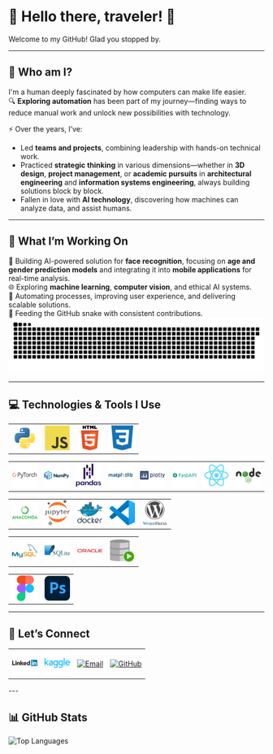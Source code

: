 # 👋 Hello there, traveler! 🌟

Welcome to my GitHub! Glad you stopped by.

---

## 🧭 Who am I?  
I'm a human deeply fascinated by how computers can make life easier.  
🔍 **Exploring automation** has been part of my journey—finding ways to reduce manual work and unlock new possibilities with technology.  

⚡ Over the years, I’ve:  
- Led **teams and projects**, combining leadership with hands-on technical work.  
- Practiced **strategic thinking** in various dimensions—whether in **3D design**, **project management**, or **academic pursuits** in **architectural engineering** and **information systems engineering**, always building solutions block by block.
- Fallen in love with **AI technology**, discovering how machines can analyze data, and assist humans.

---

## 🤖 What I’m Working On  
🚀 Building AI-powered solution for **face recognition**, focusing on **age and gender prediction models** and integrating it into **mobile applications** for real-time analysis.  
🌐 Exploring **machine learning**, **computer vision**, and ethical AI systems.  
🧩 Automating processes, improving user experience, and delivering scalable solutions.  
🐍 Feeding the GitHub snake with consistent contributions.
<picture>
  <source media="(prefers-color-scheme: dark)" srcset="https://github.com/MiestoMeska/MiestoMeska/blob/output/github-snake-dark.svg?raw=true&palette=github-dark" />
  <source media="(prefers-color-scheme: light)" srcset="https://github.com/MiestoMeska/MiestoMeska/blob/output/github-snake.svg?raw=true" />
  <img alt="github-snake" src="https://github.com/MiestoMeska/MiestoMeska/blob/output/github-snake.svg?raw=true" />
</picture>

---

## 💻 Technologies & Tools I Use 

<table align="center" border="0">
  <tr>
    <td align="center"><a href="https://www.python.org/"><img src="./assets/icons/python-original.svg" alt="Python" width="50"/></a></td>
    <td align="center"><a href="https://developer.mozilla.org/en-US/docs/Web/JavaScript"><img src="./assets/icons/javascript-original.svg" alt="JavaScript" width="50"/></a></td>
    <td align="center"><a href="https://developer.mozilla.org/en-US/docs/Web/HTML"><img src="./assets/icons/html5-original-wordmark.svg" alt="HTML5" width="50"/></a></td>
    <td align="center"><a href="https://developer.mozilla.org/en-US/docs/Web/CSS"><img src="./assets/icons/css3-plain.svg" alt="CSS3" width="50"/></a></td>
  </tr>
</table>
<table align="center" border="0">
  <tr>
    <td align="center"><a href="https://pytorch.org/"><img src="./assets/icons/pytorch-original-wordmark.svg" alt="PyTorch" width="50"/></a></td>
    <td align="center"><a href="https://numpy.org/"><img src="./assets/icons/numpy-original-wordmark.svg" alt="NumPy" width="50"/></a></td>
    <td align="center"><a href="https://pandas.pydata.org/"><img src="./assets/icons/pandas-original-wordmark.svg" alt="Pandas" width="50"/></a></td>
    <td align="center"><a href="https://matplotlib.org/"><img src="./assets/icons/matplotlib-original-wordmark.svg" alt="Matplotlib" width="50"/></a></td>
    <td align="center"><a href="https://plotly.com/"><img src="./assets/icons/plotly-original-wordmark.svg" alt="Plotly" width="50"/></a></td>
    <td align="center"><a href="https://fastapi.tiangolo.com/"><img src="./assets/icons/fastapi-plain-wordmark.svg" alt="FastAPI" width="50"/></a></td>
    <td align="center"><a href="https://reactjs.org/"><img src="./assets/icons/react-original.svg" alt="React" width="50"/></a></td>
    <td align="center"><a href="https://nodejs.org/"><img src="./assets/icons/nodejs-original-wordmark.svg" alt="Node.js" width="50"/></a></td>
  </tr>
</table>
<table align="center" border="0">
  <tr>
    <td align="center"><a href="https://www.anaconda.com/"><img src="./assets/icons/anaconda-original-wordmark.svg" alt="Anaconda" width="50"/></a></td>
    <td align="center"><a href="https://jupyter.org/"><img src="./assets/icons/jupyter-original-wordmark.svg" alt="Jupyter" width="50"/></a></td>
    <td align="center"><a href="https://www.docker.com/"><img src="./assets/icons/docker-original-wordmark.svg" alt="Docker" width="50"/></a></td>
    <td align="center"><a href="https://code.visualstudio.com/"><img src="./assets/icons/vscode-original.svg" alt="Visual Studio Code" width="50"/></a></td>
    <td align="center"><a href="https://wordpress.com/"><img src="./assets/icons/wordpress-original.svg" alt="WordPress" width="50"/></a></td>
  </tr>
</table>
<table align="center" border="0">
  <tr>
    <td align="center"><a href="https://www.mysql.com/"><img src="./assets/icons/mysql-original-wordmark.svg" alt="MySQL" width="50"/></a></td>
    <td align="center"><a href="https://www.sqlite.org/"><img src="./assets/icons/sqlite-original-wordmark.svg" alt="SQLite" width="50"/></a></td>
    <td align="center"><a href="https://www.oracle.com/"><img src="./assets/icons/oracle-original.svg" alt="Oracle" width="50"/></a></td>
    <td align="center"><a href="https://www.oracle.com/database/technologies/appdev/sqldeveloper-landing.html"><img src="./assets/icons/sqldeveloper-original.svg" alt="SQL Developer" width="50"/></a></td>
  </tr>
</table>
<table align="center" border="0">
  <tr>
    <td align="center"><a href="https://www.figma.com/"><img src="./assets/icons/figma-original.svg" alt="Figma" width="50"/></a></td>
    <td align="center"><a href="https://www.adobe.com/products/photoshop.html"><img src="./assets/icons/photoshop-original.svg" alt="Photoshop" width="50"/></a></td>
  </tr>
</table>


---
## 🔗 Let’s Connect

<table align="center" border="0">
  <tr>
    <td align="center">
      <a href="https://www.linkedin.com/in/vytautas-ruzgaila/" target="_blank">
        <img src="./assets/icons/linkedin-original-wordmark.svg" alt="LinkedIn" width="50"/>
      </a>
    </td>
    <td align="center">
      <a href="https://www.kaggle.com/miestomeska" target="_blank">
        <img src="./assets/icons/kaggle-original-wordmark.svg" alt="Kaggle" width="50"/>
      </a>
    </td>
    <td align="center">
      <a href="mailto:V.S.Ruzgaila@gmail.com" target="_blank">
        <img src="https://cdn-icons-png.flaticon.com/512/732/732200.png" alt="Email" width="50"/>
      </a>
    </td>
    <td align="center">
      <a href="https://github.com/MiestoMeska" target="_blank">
        <img src="https://cdn-icons-png.flaticon.com/512/733/733553.png" alt="GitHub" width="50"/>
      </a>
    </td>
  </tr>
</table>
---

## 📊 GitHub Stats  



![Top Languages](https://github-readme-stats.vercel.app/api/top-langs/?username=MiestoMeska&layout=compact&theme=radical)

